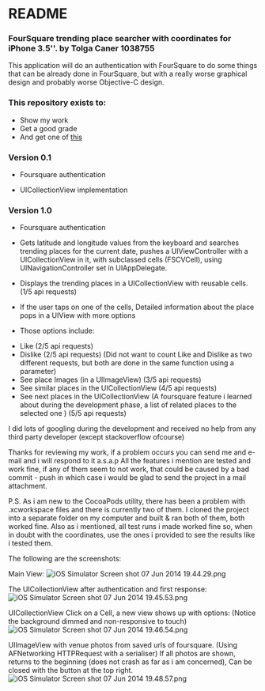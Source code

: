 # README #

###   FourSquare trending place searcher with coordinates for iPhone 3.5''. by Tolga Caner 1038755
This application will do an authentication with FourSquare to do some things that can be already done in FourSquare, but with a really worse graphical design and probably worse Objective-C design.

### This repository exists to: ###

* Show my work
* Get a good grade
* And get one of [this](http://www.yalova.edu.tr/Files/Import/ucgen3/userfiles/1(21).jpg)

### Version 0.1 ###

* Foursquare authentication

*  UICollectionView implementation

### Version 1.0 ###

* Foursquare authentication

* Gets latitude and longitude values from the keyboard and searches trending places for the current date, pushes a UIViewController with a UICollectionView in it, with subclassed cells (FSCVCell), using UINavigationController set in UIAppDelegate.

* Displays the trending places in a UICollectionView with reusable cells.(1/5 api requests)

* If the user taps on one of the cells, Detailed information about the place pops in a UIView with more options

* Those options include: 

- Like (2/5 api requests)
- Dislike (2/5 api requests) (Did not  want to count Like and Dislike as two different requests, but both are done in the same function using a parameter)
- See place Images (in a UIImageView) (3/5 api requests)
- See similar places in the UICollectionView (4/5 api requests)
- See next places in the UICollectionView (A foursquare feature i learned about during the development phase, a list of related places to the selected one ) (5/5 api requests)

I did lots of googling during the development and received no help from any third party developer (except stackoverflow ofcourse)

Thanks for reviewing my work, if a problem occurs you can send me and e-mail and i will respond to it a.s.a.p
All the features i mention are tested and work fine, if any of them seem to not work, that could be caused by a bad commit - push in which case i would be glad to send the project in a mail attachment.

P.S. As i am new to the CocoaPods utility, there has been a problem with .xcworkspace files and there is currently two of them. I cloned the project into a separate folder on my computer and built & ran both of them, both worked fine. Also as i mentioned, all test runs i made worked fine so, when in doubt with the coordinates, use the ones i provided to see the results like i tested them.

The following are the screenshots:

Main View:
![iOS Simulator Screen shot 07 Jun 2014 19.44.29.png](https://bitbucket.org/repo/7Mya48/images/3473504430-iOS%20Simulator%20Screen%20shot%2007%20Jun%202014%2019.44.29.png)

The UICollectionView after authentication and first response:
![iOS Simulator Screen shot 07 Jun 2014 19.45.53.png](https://bitbucket.org/repo/7Mya48/images/3801621180-iOS%20Simulator%20Screen%20shot%2007%20Jun%202014%2019.45.53.png)

UICollectionView Click on a Cell, a new view shows up with options: (Notice the background dimmed and non-responsive to touch)
![iOS Simulator Screen shot 07 Jun 2014 19.46.54.png](https://bitbucket.org/repo/7Mya48/images/4016062463-iOS%20Simulator%20Screen%20shot%2007%20Jun%202014%2019.46.54.png)

UIImageView with venue photos from saved urls of foursquare. (Using AFNetworking HTTPRequest with a serialiser)
If all photos are shown, returns to the beginning (does not crash as far as i am concerned), Can be closed with the button at the top right.
![iOS Simulator Screen shot 07 Jun 2014 19.48.57.png](https://bitbucket.org/repo/7Mya48/images/2303497925-iOS%20Simulator%20Screen%20shot%2007%20Jun%202014%2019.48.57.png)